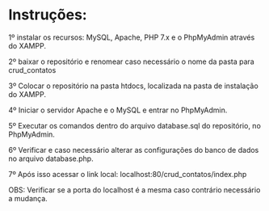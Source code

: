 # Instruções:

1º instalar os recursos: MySQL, Apache, PHP 7.x e o PhpMyAdmin através do XAMPP.

2º baixar o repositório e renomear caso necessário o nome da pasta para crud_contatos

3º Colocar o repositório na pasta htdocs, localizada na pasta de instalação do XAMPP.

4º Iniciar o servidor Apache e o MySQL e entrar no PhpMyAdmin.

5º Executar os comandos dentro do arquivo database.sql do repositório, no PhpMyAdmin.

6º Verificar e caso necessário alterar as configurações do banco de dados no arquivo database.php.

7º Após isso acessar o link local: localhost:80/crud_contatos/index.php

OBS: Verificar se a porta do localhost é a mesma caso contrário necessário a mudança.
